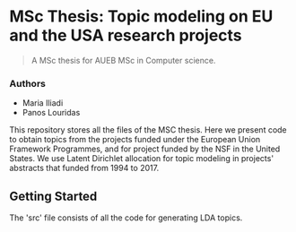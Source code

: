 MSc Thesis: Topic modeling on EU and the USA research projects
========================
> A MSc thesis for AUEB MSc in Computer science.

### Authors
*   Maria Iliadi
*   Panos Louridas

This repository stores all the files of the MSC thesis. Here we present code to obtain topics from the projects funded under the European Union Framework Programmes, and for project funded by the NSF in the United States. We use Latent Dirichlet allocation for topic modeling in projects' abstracts that funded from 1994 to 2017.

## Getting Started

The 'src' file consists of all the code for generating LDA topics.


